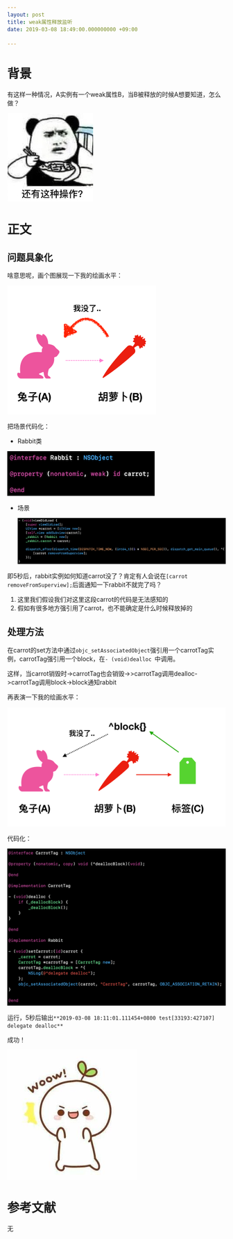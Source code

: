 ```yaml
---
layout: post
title: weak属性释放监听
date: 2019-03-08 18:49:00.000000000 +09:00

---
```


# 背景

有这样一种情况，A实例有一个weak属性B，当B被释放的时候A想要知道，怎么做？



![脱壳与反编译](https://github.com/JasonMR7/JasonMR7.github.io/raw/master/assets/images/表情包/还有这种操作.jpg)



# 正文

## 问题具象化

啥意思呢，画个图展现一下我的绘画水平：



![weak属性释放监听](https://github.com/JasonMR7/JasonMR7.github.io/raw/master/assets/images/2019-03-08-weak属性释放监听/A与B.png)



把场景代码化：

- Rabbit类

![weak属性释放监听](https://github.com/JasonMR7/JasonMR7.github.io/raw/master/assets/images/2019-03-08-weak属性释放监听/rabbit.png)

- 场景

  ![weak属性释放监听](https://github.com/JasonMR7/JasonMR7.github.io/raw/master/assets/images/2019-03-08-weak属性释放监听/场景.png)

即5秒后，rabbit实例如何知道carrot没了？肯定有人会说在`[carrot removeFromSuperview];`后面通知一下rabbit不就完了吗？

1. 这里我们假设我们对这里这段carrot的代码是无法感知的
2. 假如有很多地方强引用了carrot，也不能确定是什么时候释放掉的



## 处理方法

在carrot的set方法中通过`objc_setAssociatedObject`强引用一个carrotTag实例，carrotTag强引用一个block，在`- (void)dealloc `中调用。

这样，当carrot销毁时->carrotTag也会销毁->>carrotTag调用dealloc->carrotTag调用block->block通知rabbit

再表演一下我的绘画水平：

![脱壳与反编译](https://github.com/JasonMR7/JasonMR7.github.io/raw/master/assets/images/2019-03-08-weak属性释放监听/ABC.png)

代码化：

![weak属性释放监听](https://github.com/JasonMR7/JasonMR7.github.io/raw/master/assets/images/2019-03-08-weak属性释放监听/解决方法.png)



运行，5秒后输出`**2019-03-08 18:11:01.111454+0800 test[33193:427107] delegate dealloc**`

成功！

![weak属性释放监听](https://github.com/JasonMR7/JasonMR7.github.io/raw/master/assets/images/表情包/woow.jpg)



# 参考文献

无